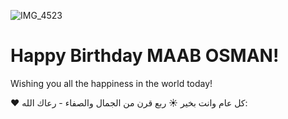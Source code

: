 ![IMG_4523](https://github.com/user-attachments/assets/b008c712-b102-472d-a66f-325524d2c4d8)

<html lang="en"> 
 <head> 
  <meta charset="UTF-8"> 
  <meta name="viewport" content="width=device-width, initial-scale=1.0"> 
  <link rel="stylesheet" href="styles.css"> <!-- For adding custom styles --> 
 </head> 
 <body> 
  <div class="container"> 
   <h1>Happy Birthday MAAB OSMAN!</h1> 
   <p class="intro-text">Wishing you all the happiness in the world today!</p> <!-- Add a countdown timer --> 
   <div class="countdown"> 
    <p> ❤️ كل عام وانت بخير ☀️ ربع قرن من الجمال والصفاء - رعاك الله:</p> 
    <div id="timer"></div> 
    
